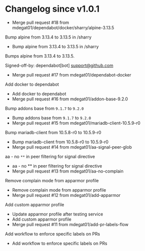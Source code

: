 # Changelog since v1.0.1
- Merge pull request #18 from mdegat01/dependabot/docker/sharry/alpine-3.13.5

Bump alpine from 3.13.4 to 3.13.5 in /sharry 
- Bump alpine from 3.13.4 to 3.13.5 in /sharry

Bumps alpine from 3.13.4 to 3.13.5.

Signed-off-by: dependabot[bot] <support@github.com> 
- Merge pull request #17 from mdegat01/dependabot-docker

Add docker to dependabot 
- Add docker to dependabot 
- Merge pull request #16 from mdegat01/addon-base-9.2.0

Bump addons base from `9.1.7` to `9.2.0` 
- Bump addons base from `9.1.7` to `9.2.0` 
- Merge pull request #15 from mdegat01/mariadb-client-10.5.9-r0

Bump mariadb-client from 10.5.8-r0 to 10.5.9-r0 
- Bump mariadb-client from 10.5.8-r0 to 10.5.9-r0 
- Merge pull request #14 from mdegat01/aa-signal-peer-glob

aa - no `**` in peer filtering for signal directive 
- aa - no ** in peer filtering for signal directive 
- Merge pull request #13 from mdegat01/aa-no-complain

Remove complain mode from apparmor profile 
- Remove complain mode from apparmor profile 
- Merge pull request #12 from mdegat01/add-apparmor

Add custom apparmor profile 
- Update apparmor profile after testing service 
- Add custom apparmor profile 
- Merge pull request #11 from mdegat01/add-pr-labels-flow

Add workflow to enforce specific labels on PRs 
- Add workflow to enforce specific labels on PRs 
